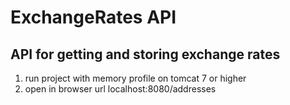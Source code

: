 # ExchangeRates API
## API for getting and storing exchange rates
1. run project with memory profile on tomcat 7 or higher</br>
2. open in browser url localhost:8080/addresses


